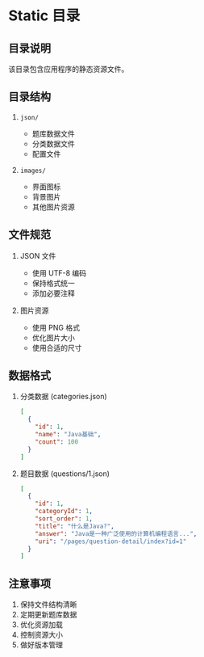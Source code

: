 # Static 目录

## 目录说明
该目录包含应用程序的静态资源文件。

## 目录结构
1. `json/`
   - 题库数据文件
   - 分类数据文件
   - 配置文件

2. `images/`
   - 界面图标
   - 背景图片
   - 其他图片资源

## 文件规范
1. JSON 文件
   - 使用 UTF-8 编码
   - 保持格式统一
   - 添加必要注释

2. 图片资源
   - 使用 PNG 格式
   - 优化图片大小
   - 使用合适的尺寸

## 数据格式
1. 分类数据 (categories.json)
   ```json
   [
     {
       "id": 1,
       "name": "Java基础",
       "count": 100
     }
   ]
   ```

2. 题目数据 (questions/1.json)
   ```json
   [
     {
       "id": 1,
       "categoryId": 1,
       "sort_order": 1,
       "title": "什么是Java?",
       "answer": "Java是一种广泛使用的计算机编程语言...",
       "uri": "/pages/question-detail/index?id=1"
     }
   ]
   ```

## 注意事项
1. 保持文件结构清晰
2. 定期更新题库数据
3. 优化资源加载
4. 控制资源大小
5. 做好版本管理 